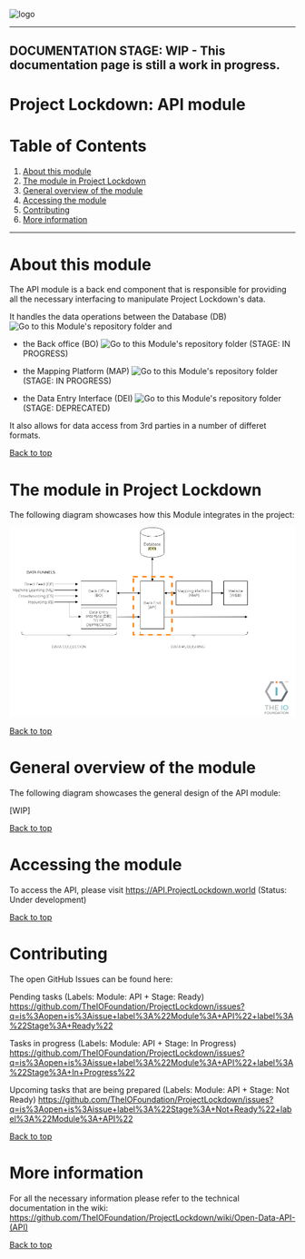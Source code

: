 <a id="top"></a>
![logo](https://user-images.githubusercontent.com/9198668/85232285-68543380-b430-11ea-8353-1aafb79baf78.png)
***

## DOCUMENTATION STAGE: WIP - This documentation page is still a work in progress.

# Project Lockdown: API module

# Table of Contents
1. [About this module](#about-this-module)
2. [The module in Project Lockdown](#the-module-in-project-lockdown)
3. [General overview of the module](#general-overview-of-the-module)
4. [Accessing the module](#accessing-the-module)
5. [Contributing](#contributing)
6. [More information](#more-information)

***

# About this module

The API module is a back end component that is responsible for providing all the necessary interfacing to manipulate Project Lockdown's data.

It handles the data operations between the <a href="https://github.com/TheIOFoundation/ProjectLockdown/wiki/Database-(DB)" style="text-decoration: none;cursor: pointer;" title="Check this Module's documentation" alt="Check this Module's documentation">Database (DB)</a>
<a href="https://github.com/TheIOFoundation/ProjectLockdown/tree/master/DB" style="text-decoration: none;cursor: pointer;" title="Go to this Module's repository folder" alt="Go to this Module's repository folder"><img src="https://user-images.githubusercontent.com/9198668/94901447-3ccdf400-04c9-11eb-809a-00db846a47e3.jpg" alt="Go to this Module's repository folder" title="Go to this Module's repository folder" xwidth="100" height="15px" /></a> and

- the <a href="https://github.com/TheIOFoundation/ProjectLockdown/wiki/Back-Office-(BO)" style="text-decoration: none;cursor: pointer;" title="Check this Module's documentation" alt="Check this Module's documentation">Back office (BO)</a> <a href="https://github.com/TheIOFoundation/ProjectLockdown/tree/master/BO" style="text-decoration: none;cursor: pointer;" title="Go to this Module's repository folder" alt="Go to this Module's repository folder"><img src="https://user-images.githubusercontent.com/9198668/94901447-3ccdf400-04c9-11eb-809a-00db846a47e3.jpg" alt="Go to this Module's repository folder" title="Go to this Module's repository folder" xwidth="100" height="15px" /></a> (STAGE: IN PROGRESS)

- the <a href="https://github.com/TheIOFoundation/ProjectLockdown/wiki/Mapping-Platform-(MAP)" style="text-decoration: none;cursor: pointer;" title="Check this Module's documentation" alt="Check this Module's documentation">Mapping Platform (MAP)</a> <a href="https://github.com/TheIOFoundation/ProjectLockdown/tree/master/MAP" style="text-decoration: none;cursor: pointer;" title="Go to this Module's repository folder" alt="Go to this Module's repository folder"><img src="https://user-images.githubusercontent.com/9198668/94901447-3ccdf400-04c9-11eb-809a-00db846a47e3.jpg" alt="Go to this Module's repository folder" title="Go to this Module's repository folder" xwidth="100" height="15px" /></a> (STAGE: IN PROGRESS)

- the <a href="https://github.com/TheIOFoundation/ProjectLockdown/wiki/Data-Entry-Interface-(DEI)" style="text-decoration: none;cursor: pointer;" title="Check this Module's documentation" alt="Check this Module's documentation">Data Entry Interface (DEI)</a>
<a href="https://github.com/TheIOFoundation/ProjectLockdown/tree/master/DEI" style="text-decoration: none;cursor: pointer;" title="Go to this Module's repository folder" alt="Go to this Module's repository folder"><img src="https://user-images.githubusercontent.com/9198668/94901447-3ccdf400-04c9-11eb-809a-00db846a47e3.jpg" alt="Go to this Module's repository folder" title="Go to this Module's repository folder" xwidth="100" height="15px" /></a> (STAGE: DEPRECATED)

It also allows for data access from 3rd parties in a number of differet formats.





<a href="#top">Back to top</a>

# The module in Project Lockdown
The following diagram showcases how this Module integrates in the project:

<img src="https://github.com/TheIOFoundation/ProjectLockdown/blob/master/Docs/Diagrams/%5BTIOF%20PLD%5D%20Docs%20%5BP%5D%20General%20Modules%20Diagram%20Focus%20API%20ENG%20v1.0.png" alt="API Module Diagram" title="API Module Diagram"/>

<a href="#top">Back to top</a>

# General overview of the module
The following diagram showcases the general design of the API module:

[WIP]

<a href="#top">Back to top</a>

# Accessing the module
To access the API, please visit
https://API.ProjectLockdown.world
(Status: Under development)

<a href="#top">Back to top</a>

# Contributing
The open GitHub Issues can be found here:

Pending tasks (Labels: Module: API + Stage: Ready)
https://github.com/TheIOFoundation/ProjectLockdown/issues?q=is%3Aopen+is%3Aissue+label%3A%22Module%3A+API%22+label%3A%22Stage%3A+Ready%22

Tasks in progress (Labels: Module: API + Stage: In Progress)
https://github.com/TheIOFoundation/ProjectLockdown/issues?q=is%3Aopen+is%3Aissue+label%3A%22Module%3A+API%22+label%3A%22Stage%3A+In+Progress%22

Upcoming tasks that are being prepared (Labels: Module: API + Stage: Not Ready)
https://github.com/TheIOFoundation/ProjectLockdown/issues?q=is%3Aopen+is%3Aissue+label%3A%22Stage%3A+Not+Ready%22+label%3A%22Module%3A+API%22

<a href="#top">Back to top</a>

# More information
For all the necessary information please refer to the technical documentation in the wiki:
https://github.com/TheIOFoundation/ProjectLockdown/wiki/Open-Data-API-(API)

<a href="#top">Back to top</a>

